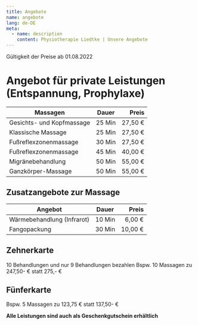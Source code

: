 ```yaml
---
title: Angebote
name: angebote
lang: de-DE
meta:
  - name: description
    content: Physiotherapie Liedtke | Unsere Angebote
---
```


Gültigkeit der Preise ab 01.08.2022

# Angebot für private Leistungen (Entspannung, Prophylaxe)

| Massagen                  | Dauer  | Preis   |
| ------------------------- |:------:| -------:|
| Gesichts- und Kopfmassage | 25 Min | 27,50 € |
| Klassische Massage        | 25 Min | 27,50 € |
| Fußreflexzonenmassage     | 30 Min | 27,50 € |
| Fußreflexzonenmassage     | 45 Min | 40,00 € |
| Migränebehandlung         | 50 Min | 55,00 € |
| Ganzkörper-Massage        | 50 Min | 55,00 € |

## Zusatzangebote zur Massage

| Angebot                    | Dauer  | Preis   |
| -------------------------- |:------:| -------:|
| Wärmebehandlung (Infrarot) | 10 Min | 6,00 € |
| Fangopackung               | 30 Min | 10,00 € |


## Zehnerkarte
10 Behandlungen und nur 9 Behandlungen bezahlen
Bspw. 10 Massagen zu 247,50- € statt 275,- €

## Fünferkarte
Bspw. 5 Massagen zu 123,75 € statt 137,50- €

**Alle Leistungen sind auch als Geschenkgutschein erhältlich**

<style>
  .angebote table { width: 100%; }
  .angebote td:not(:first-child) { padding: 0 4px; white-space: nowrap; }
</style>

